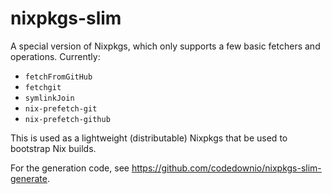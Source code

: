 
# nixpkgs-slim

A special version of Nixpkgs, which only supports a few basic fetchers and operations. Currently:

* `fetchFromGitHub`
* `fetchgit`
* `symlinkJoin`
* `nix-prefetch-git`
* `nix-prefetch-github`

This is used as a lightweight (distributable) Nixpkgs that be used to bootstrap Nix builds.

For the generation code, see https://github.com/codedownio/nixpkgs-slim-generate.
